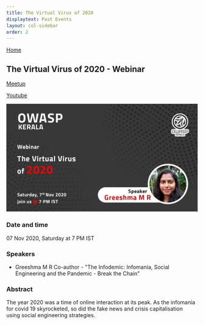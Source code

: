 ```yaml
---
title: The Virtual Virus of 2020
displaytext: Past Events
layout: col-sidebar
order: 2
---
```


[Home](../index.html)

## **The Virtual Virus of 2020 - Webinar**

[Meetup](https://www.meetup.com/OWASP-Kerala-Chapter/events/274252100/)

[Youtube](https://youtu.be/wRgAv9HRJXI)

![The Virtual Virus of 2020](../assets/images/event-7-nov_wide.png)

### Date and time

  07 Nov 2020, Saturday at 7 PM IST

### Speakers

- Greeshma M R
  Co-author - "The Infodemic: Infomania, Social Engineering and the Pandemic - Break the Chain"

### Abstract

The year 2020 was a time of online interaction at its peak. As the infomania for covid 19 skyrocketed, so did the fake news and crisis capitalisation using social engineering strategies.

